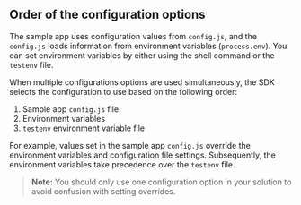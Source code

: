 ## Order of the configuration options

The sample app uses configuration values from `config.js`, and the `config.js` loads information from environment variables (`process.env`). You can set environment variables by either using the shell command or the `testenv` file.

When multiple configurations options are used simultaneously, the SDK selects the configuration to use based on the following order:

1. Sample app `config.js` file
2. Environment variables
3. `testenv` environment variable file

For example, values set in the sample app `config.js` override the environment variables and configuration file settings. Subsequently, the environment variables take precedence over the `testenv` file.

> **Note:** You should only use one configuration option in your solution to avoid confusion with setting overrides.
